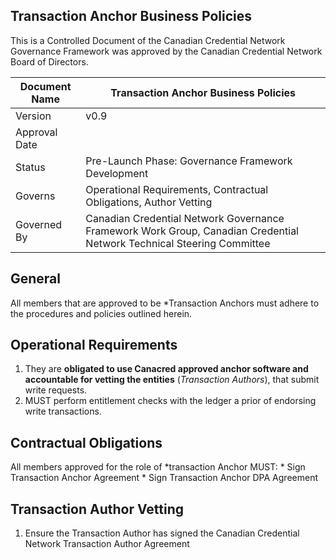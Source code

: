 
## Transaction Anchor Business Policies

This is a Controlled Document of the Canadian Credential Network Governance Framework was approved by the Canadian Credential Network Board of Directors.

| Document Name | Transaction Anchor Business Policies |
| --- | --- |
| Version | v0.9 |
| Approval Date | |
| Status | Pre-Launch Phase: Governance Framework Development |
| Governs |Operational Requirements, Contractual Obligations, Author Vetting |
| Governed By | Canadian Credential Network Governance Framework Work Group, Canadian Credential Network Technical Steering Committee |

## General
All members that are approved to be *Transaction Anchors must adhere to the procedures and policies outlined herein.

## Operational Requirements
1. They are **obligated to use Canacred approved anchor software and accountable for vetting the entities** (*Transaction Authors*), that submit write requests.
2. MUST perform entitlement checks with the ledger a prior of endorsing write transactions.

## Contractual Obligations
All members approved for the role of *transaction Anchor MUST:
    * Sign Transaction Anchor Agreement
    * Sign Transaction Anchor DPA Agreement

## Transaction Author Vetting
1. Ensure the Transaction Author has signed the Canadian Credential Network Transaction Author Agreement
